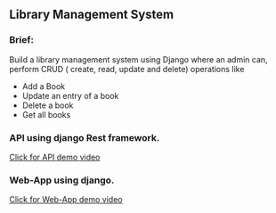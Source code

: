 ## Library Management System
### Brief:
Build a library management system using Django where an admin can, perform CRUD ( create, read, update and delete) operations like
- Add a Book
- Update an entry of a book
- Delete a book
- Get all books

### API using django Rest framework.
[Click for API demo video](https://youtu.be/bTsC9o5-tV4)

### Web-App using django.
[Click for Web-App demo video](https://youtu.be/wEl--55Ptwk)


